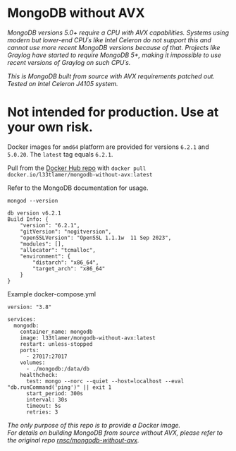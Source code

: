 # MongoDB without AVX

*MongoDB versions 5.0+ require a CPU with AVX capabilities. Systems using modern but lower-end CPU´s like Intel Celeron do not support this and cannot use more recent MongoDB versions because of that. Projects like Graylog have started to require MongoDB 5+, making it impossible to use recent versions of Graylog on such CPU´s.*

*This is MongoDB built from source with AVX requirements patched out. Tested on Intel Celeron J4105 system.*

# Not intended for production. Use at your own risk.

Docker images for `amd64` platform are provided for versions `6.2.1` and `5.0.20`. The `latest` tag equals `6.2.1`.

Pull from the [Docker Hub repo](https://hub.docker.com/r/l33tlamer/mongodb-without-avx) with `docker pull docker.io/l33tlamer/mongodb-without-avx:latest`

Refer to the MongoDB documentation for usage.

````
mongod --version

db version v6.2.1
Build Info: {
    "version": "6.2.1",
    "gitVersion": "nogitversion",
    "openSSLVersion": "OpenSSL 1.1.1w  11 Sep 2023",
    "modules": [],
    "allocator": "tcmalloc",
    "environment": {
        "distarch": "x86_64",
        "target_arch": "x86_64"
    }
}
````
Example docker-compose.yml

````
version: "3.8"

services:
  mongodb:
    container_name: mongodb
    image: l33tlamer/mongodb-without-avx:latest
    restart: unless-stopped
    ports:
      - 27017:27017
    volumes:
      - ./mongodb:/data/db
    healthcheck:
      test: mongo --norc --quiet --host=localhost --eval "db.runCommand('ping')" || exit 1
      start_period: 300s
      interval: 30s
      timeout: 5s
      retries: 3
````

*The only purpose of this repo is to provide a Docker image.*  
*For details on building MongoDB from source without AVX, please refer to the original repo [rnsc/mongodb-without-avx](https://github.com/rnsc/mongodb-without-avx).*
